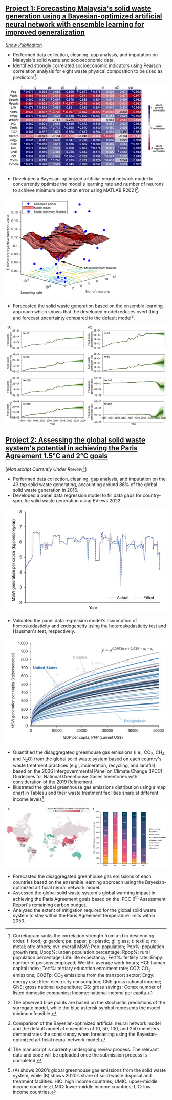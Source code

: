 ## [**Project 1:** Forecasting Malaysia's solid waste generation using a Bayesian-optimized artificial neural network with ensemble learning for improved generalization](https://github.com/nicholashoy/forecast-waste-ANN)

[_Show Publication_](https://www.sciencedirect.com/science/article/abs/pii/S0098135422002812)

- Performed data collection, cleaning, gap analysis, and imputation on Malaysia's solid waste and socioeconomic data.
- Identified strongly correlated socioeconomic indicators using Pearson correlation analysis for eight waste physical composition to be used as predictors[^1].

![](/images/Picture1.jpg "Correlogram")
- Developed a Bayesian-optimized artificial neural network model to concurrently optimize the model's learning rate and number of neurons to achieve minimum prediction error using MATLAB R2021[^2].

![](/images/Picture2.png "Objective function model")
- Forecasted the solid waste generation based on the ensemble learning approach which shows that the developed model reduces overfitting and forecast uncertainty compared to the default model[^3].

![](/images/Picture3.png "Food waste forecast")

[^1]: Correlogram ranks the correlation strength from a–d in descending order. f: food; g: garden; pa: paper; pl: plastic; gl: glass; t: textile; m: metal; oth: others; ovr: overall MSW; Pop: population; Pop%: population growth rate; Upop%: urban population percentage; Rpop%: rural population percentage; Life: life expectancy; Fert%: fertility rate; Empy: number of persons employed; Workhr: average work hours; HCI: human capital index; Tert%: tertiary education enrolment rate; CO2: CO<sub>2</sub> emissions; CO2Tp: CO<sub>2</sub> emissions from the transport sector; Engy: energy use; Elec: electricity consumption; GNI: gross national income; GNE: gross national expenditure; GS: gross savings; Comp: number of listed domestic companies; Income: national income per capita.
[^2]: The observed blue points are based on the stochastic predictions of the surrogate model, while the blue asterisk symbol represents the model minimum feasible.
[^3]: Comparison of the Bayesian-optimized artificial neural network model and the default model at ensembles of 10, 50, 100, and 250 members demonstrates the consistency when forecasting using the Bayesian-optimized artificial neural network model.



## [**Project 2:** Assessing the global solid waste system's potential in achieving the Paris Agreement 1.5°C and 2°C goals](https://github.com/nicholashoy/forecast-emissions-ANN)

[_Manuscript Currently Under Review_[^4]]

- Performed data collection, cleaning, gap analysis, and imputation on the 43 top solid waste generating, accounting around 86% of the global solid waste generation in 2016.
- Developed a panel data regression model to fill data gaps for country-specific solid waste generation using EViews 2022.

![](/images/Picture4.jpg "Panel data regression")
- Validated the panel data regression model's assumption of homoskedasticity and endogeneity using the heteroskedasticity test and Hausman's test, respectively.

![](/images/Picture5.jpg "Actual vs fitted")
- Quantified the disaggregated greenhouse gas emissions (i.e., CO<sub>2</sub>, CH<sub>4</sub>, and N<sub>2</sub>O) from the global solid waste system based on each country's waste treatment practices (e.g., incineration, recycling, and landfill) based on the 2006 Intergovernmental Panel on Climate Change (IPCC) Guidelines for National Greenhouse Gases Inventories with consideration of the 2019 Refinement.
- Illustrated the global greenhouse gas emissions distribution using a map chart in Tableau and their waste treatment facilities share at different income levels[^5].

![](/images/Picture6.jpg "Global greenhouse gas emissions and their waste treatment facilities")
- Forecasted the disaggregated greenhouse gas emissions of each countries based on the ensemble learning approach using the Bayesian-optimized artificial neural network model.
- Assessed the global solid waste system's global warming impact in achieving the Paris Agreement goals based on the IPCC 6<sup>th</sup> Assessment Report's remaining carbon budget.
- Analyzed the extent of mitigation required for the global solid waste system to stay within the Paris Agreement temperature limits within 2050.

[^4]: The manuscript is currently undergoing review process. The relevant data and code will be uploaded once the submission process is completed.
[^5]: (A) shows 2020’s global greenhouse gas emissions from the solid waste system, while (B) shows 2020’s share of solid waste disposal and treatment facilities. HIC: high income countries; UMIC: upper-middle income countries; LMIC: lower-middle income countries; LIC: low income countries.
